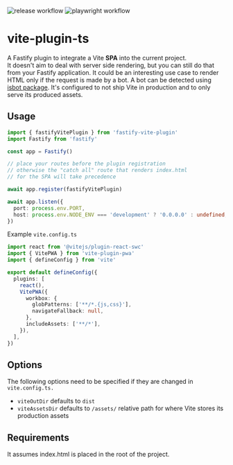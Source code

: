 ![release workflow](https://github.com/giacomorebonato/fastify-vite-plugin/actions/workflows/release.yml/badge.svg) ![playwright workflow](https://github.com/giacomorebonato/fastify-vite-plugin/actions/workflows/playwright.yml/badge.svg)

# vite-plugin-ts

A Fastify plugin to integrate a Vite **SPA** into the current project.  
It doesn't aim to deal with server side rendering, but you can still do that from your Fastify application. It could be an interesting use case to render HTML only if the request is made by a bot. A bot can be detected using [isbot package](https://www.npmjs.com/package/isbot).
It's configured to not ship Vite in production and to only serve its produced assets.

## Usage


```typescript
import { fastifyVitePlugin } from 'fastify-vite-plugin'
import Fastify from 'fastify'

const app = Fastify()

// place your routes before the plugin registration
// otherwise the "catch all" route that renders index.html
// for the SPA will take precedence

await app.register(fastifyVitePlugin)

await app.listen({
  port: process.env.PORT,
  host: process.env.NODE_ENV === 'development' ? '0.0.0.0' : undefined,
})
```

Example `vite.config.ts`

```typescript
import react from '@vitejs/plugin-react-swc'
import { VitePWA } from 'vite-plugin-pwa'
import { defineConfig } from 'vite'

export default defineConfig({
  plugins: [
    react(),
    VitePWA({
      workbox: {
        globPatterns: ['**/*.{js,css}'],
        navigateFallback: null,
      },
      includeAssets: ['**/*'],
    }),
  ],
})

```

## Options

The following options need to be specified if they are changed in `vite.config.ts.`

* `viteOutDir` defaults to `dist`
* `viteAssetsDir` defaults to `/assets/` relative path for where Vite stores its production assets


## Requirements

It assumes index.html is placed in the root of the project.
